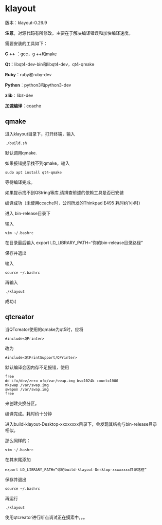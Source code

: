 # klayout

版本：klayout-0.26.9

**注意**，对源代码有所修改。主要在于解决编译错误和加快编译速度。

需要安装的工具如下：

**C ++** ：gcc，g ++和make

**Qt**：libqt4-dev-bin和libqt4-dev，qt4-qmake

**Ruby**：ruby和ruby-dev

**Python**：python3和python3-dev

**zlib**：libz-dev

**加速编译**：ccache

## qmake

进入klayout目录下，打开终端，输入

    ./build.sh

默认调用qmake.

如果报错提示找不到qmake，输入

    sudo apt install qt4-qmake

等待编译完成。

如果提示找不到QString等库,请排查前述的依赖工具是否已安装

编译成功（未使用ccache时，公司所发的Thinkpad E495 耗时约1小时）

进入 bin-release目录下

输入

    vim ~/.bashrc

在目录最后输入
    export LD_LIBRARY_PATH=“你的bin-release目录路径”

保存并退出

输入

    source ~/.bashrc

再输入

    ./klayout

成功:)

## qtcreator

当QTcreator使用的qmake为qt5时，应将

    #include<QPrinter>
改为
    
    #include<QtPrintSupport/QPrinter>
    
    
默认编译会因内存不足报错，使用

    free
    dd if=/dev/zero of=/var/swap.img bs=1024k count=1000
    mkswap /var/swap.img
    swapon /var/swap.img
    free

来创建交换分区。

编译完成。耗时约十分钟

进入build-klayout-Desktop-xxxxxxxx目录下，会发现其结构与bin-release目录相似。

那么同样的：

    vim ~/.bashrc
  
在其末尾添加  

    export LD_LIBRARY_PATH=“你的build-klayout-Desktop-xxxxxxxx目录路径”

保存并退出

    source ~/.bashrc
  
再运行

    ./klayout


使用qtcreator进行断点调试正在摸索中。。。
